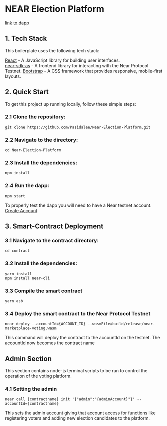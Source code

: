 # NEAR Election Platform

[link to dapp](https://Pasidalee.github.io/Near-Election-Platform)

## 1. Tech Stack

This boilerplate uses the following tech stack:

 [React](https://reactjs.org/) - A JavaScript library for building user interfaces.    
[near-sdk-as](https://github.com/near/near-sdk-as) - A frontend library for interacting with the Near Protocol Testnet.
 [Bootstrap](https://getbootstrap.com/) - A CSS framework that provides responsive, mobile-first layouts.

## 2. Quick Start

To get this project up running locally, follow these simple steps:


### 2.1 Clone the repository:

    git clone https://github.com/Pasidalee/Near-Election-Platform.git

### 2.2 Navigate to the directory:

    cd Near-Election-Platform

### 2.3 Install the dependencies:

    npm install

### 2.4 Run the dapp:

    npm start

To properly test the dapp you will need to have a Near testnet account. [Create Account](https://wallet.testnet.near.org/)

## 3. Smart-Contract Deployment

### 3.1 Navigate to the contract directory:

    cd contract

### 3.2 Install the dependencies:

    yarn install
    npm install near-cli

### 3.3 Compile the smart contract

    yarn asb

### 3.4 Deploy the smart contract to the Near Protocol Testnet

    near deploy --accountId={ACCOUNT_ID} --wasmFile=build/release/near-marketplace-voting.wasm

This command will deploy the contract to the accountId on the testnet. The accountId now becomes the contract name

## Admin Section 

This section contains node-js terminal scripts to be run to control the operation of the voting platform.

### 4.1 Setting the admin

    near call {contractname} init '{"admin":"{adminAccount}"}' --accountId={contractname}

This sets the admin account giving that account access for functions like registering voters and adding new election candidates to the platform.
